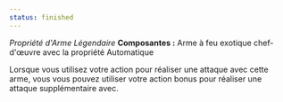 ```yaml
---
status: finished
---
```

_Propriété d'Arme Légendaire_
__Composantes :__ Arme à feu exotique chef-d'œuvre avec la propriété Automatique

Lorsque vous utilisez votre action pour réaliser une attaque avec cette arme, vous vous pouvez utiliser votre action bonus pour réaliser une attaque supplémentaire avec.